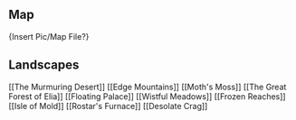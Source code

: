 ## Map
{Insert Pic/Map File?}

## Landscapes
[[The Murmuring Desert]]
[[Edge Mountains]]
[[Moth's Moss]]
[[The Great Forest of Elia]]
[[Floating Palace]]
[[Wistful Meadows]]
[[Frozen Reaches]]
[[Isle of Mold]]
[[Rostar's Furnace]]
[[Desolate Crag]]